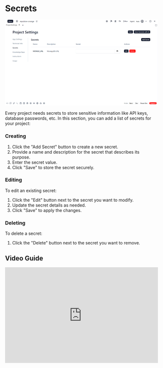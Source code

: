 # Secrets

![AppSettings](../../../../../static/settings/projectSettings/3.png)

Every project needs secrets to store sensitive information like API keys, database passwords, etc. In this section, you can add a list of secrets for your project:

### Creating

1. Click the "Add Secret" button to create a new secret.
2. Provide a name and description for the secret that describes its purpose. 
3. Enter the secret value.
4. Click "Save" to store the secret securely.


### Editing
To edit an existing secret:
1. Click the "Edit" button next to the secret you want to modify.
2. Update the secret details as needed.
3. Click "Save" to apply the changes.

### Deleting

To delete a secret:
1. Click the "Delete" button next to the secret you want to remove.


## Video Guide


<iframe width="100%" height="315" src="https://www.youtube.com/embed/97ndwO6Heek?si=I1luQfciotAy5i0O" title="YouTube video player" frameborder="0" allow="accelerometer; autoplay; clipboard-write; encrypted-media; gyroscope; picture-in-picture; web-share" referrerpolicy="strict-origin-when-cross-origin" allowfullscreen></iframe>